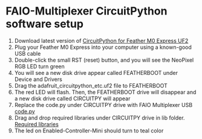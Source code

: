 # FAIO-Multiplexer CircuitPython software setup

  1. Download latest version of [CircuitPython for Feather M0 Express UF2](https://circuitpython.org/board/feather_m0_express/)
  2. Plug your Feather M0 Express into your computer using a known-good USB cable
  3. Double-click the small RST (reset) button, and you will see the NeoPixel RGB LED turn green
  4. You will see a new disk drive appear called FEATHERBOOT under Device and Drivers 
  5. Drag the adafruit_circuitpython_etc.uf2 file to FEATHERBOOT
  6. The red LED will flash. Then, the FEATHERBOOT drive will disappear and a new disk drive called CIRCUITPY will appear
  7. Replace the code.py under CIRCUITPY drive with FAIO Multiplexer USB [code.py](https://raw.githubusercontent.com/milador/FAIO_Multiplexer/main/Software/CircuitPython/FAIO_Multiplexer_USB_Software/code.py)
  8. Drag and drop required libraries under CIRCUITPY drive in lib folder. [Required libraries](https://github.com/milador/FAIO_Multiplexer/tree/main/Software/CircuitPython/FAIO_Multiplexer_USB_Software/lib)
  9. The led on Enabled-Controller-Mini should turn to teal color
